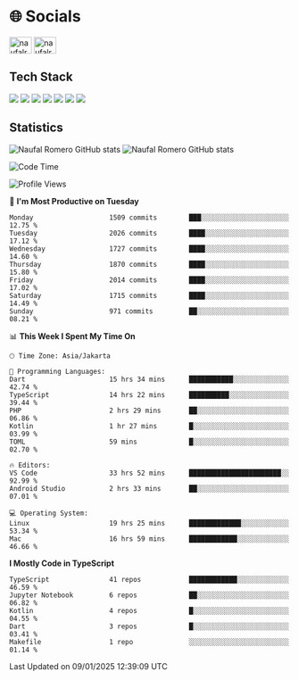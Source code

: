 <h1 align="">🌐 Socials</h1>
<p align="left">
<a href="https://linkedin.com/in/naufal-romero-putra-pratama-9ab816177/" target="blank"><img align="center" src="https://raw.githubusercontent.com/rahuldkjain/github-profile-readme-generator/master/src/images/icons/Social/linked-in-alt.svg" alt="naufalromero" height="30" width="40" /></a>
<a href="https://instagram.com/naufalromero" target="blank"><img align="center" src="https://raw.githubusercontent.com/rahuldkjain/github-profile-readme-generator/master/src/images/icons/Social/instagram.svg" alt="naufalromero" height="30" width="40" /></a>
</p>


<h2 align="">Tech Stack</h2>
<div align="">
  <img src="https://img.shields.io/badge/next.js-000000?style=for-the-badge&logo=nextdotjs&logoColor=white"/>
 <img src="https://img.shields.io/badge/typescript-%23007ACC.svg?style=for-the-badge&logo=typescript&logoColor=white"/>
 <img src="https://img.shields.io/badge/react-%2320232a.svg?style=for-the-badge&logo=react&logoColor=%2361DAFB"/>
 <img src="https://img.shields.io/badge/tailwindcss-%2338B2AC.svg?style=for-the-badge&logo=tailwind-css&logoColor=white"/>
 <img src="https://img.shields.io/badge/Prisma-3982CE?style=for-the-badge&logo=Prisma&logoColor=white"/>
 <img src="https://img.shields.io/badge/javascript-%23323330.svg?style=for-the-badge&logo=javascript&logoColor=%23F7DF1E"/>
 <img src="https://img.shields.io/badge/java-%23ED8B00.svg?style=for-the-badge&logo=openjdk&logoColor=white"/>
</div>


<h2 align="">Statistics</h2>
<div align="">
<img src="https://github-readme-stats-xi-nine-74.vercel.app/api?username=romves&show_icons=true&theme=tokyonight&include_all_commits=true&count_private=true" alt="Naufal Romero GitHub stats"/>
<img src="https://github-readme-stats-xi-nine-74.vercel.app/api/top-langs/?username=romves&theme=tokyonight&hide_border=false&include_all_commits=true&count_private=true&layout=compact" alt="Naufal Romero GitHub stats"/>
</div>

<!--START_SECTION:waka-->
![Code Time](http://img.shields.io/badge/Code%20Time-1%2C894%20hrs%206%20mins-blue)

![Profile Views](http://img.shields.io/badge/Profile%20Views-3-blue)

📅 **I'm Most Productive on Tuesday** 

```text
Monday                   1509 commits        ███░░░░░░░░░░░░░░░░░░░░░░   12.75 % 
Tuesday                  2026 commits        ████░░░░░░░░░░░░░░░░░░░░░   17.12 % 
Wednesday                1727 commits        ████░░░░░░░░░░░░░░░░░░░░░   14.60 % 
Thursday                 1870 commits        ████░░░░░░░░░░░░░░░░░░░░░   15.80 % 
Friday                   2014 commits        ████░░░░░░░░░░░░░░░░░░░░░   17.02 % 
Saturday                 1715 commits        ████░░░░░░░░░░░░░░░░░░░░░   14.49 % 
Sunday                   971 commits         ██░░░░░░░░░░░░░░░░░░░░░░░   08.21 % 
```


📊 **This Week I Spent My Time On** 

```text
🕑︎ Time Zone: Asia/Jakarta

💬 Programming Languages: 
Dart                     15 hrs 34 mins      ███████████░░░░░░░░░░░░░░   42.74 % 
TypeScript               14 hrs 22 mins      ██████████░░░░░░░░░░░░░░░   39.44 % 
PHP                      2 hrs 29 mins       ██░░░░░░░░░░░░░░░░░░░░░░░   06.86 % 
Kotlin                   1 hr 27 mins        █░░░░░░░░░░░░░░░░░░░░░░░░   03.99 % 
TOML                     59 mins             █░░░░░░░░░░░░░░░░░░░░░░░░   02.70 % 

🔥 Editors: 
VS Code                  33 hrs 52 mins      ███████████████████████░░   92.99 % 
Android Studio           2 hrs 33 mins       ██░░░░░░░░░░░░░░░░░░░░░░░   07.01 % 

💻 Operating System: 
Linux                    19 hrs 25 mins      █████████████░░░░░░░░░░░░   53.34 % 
Mac                      16 hrs 59 mins      ████████████░░░░░░░░░░░░░   46.66 % 
```

**I Mostly Code in TypeScript** 

```text
TypeScript               41 repos            ████████████░░░░░░░░░░░░░   46.59 % 
Jupyter Notebook         6 repos             ██░░░░░░░░░░░░░░░░░░░░░░░   06.82 % 
Kotlin                   4 repos             █░░░░░░░░░░░░░░░░░░░░░░░░   04.55 % 
Dart                     3 repos             █░░░░░░░░░░░░░░░░░░░░░░░░   03.41 % 
Makefile                 1 repo              ░░░░░░░░░░░░░░░░░░░░░░░░░   01.14 % 
```




 Last Updated on 09/01/2025 12:39:09 UTC
<!--END_SECTION:waka-->
